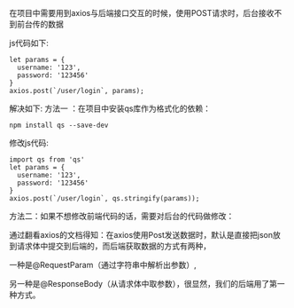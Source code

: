 在项目中需要用到axios与后端接口交互的时候，使用POST请求时，后台接收不到前台传的数据 

js代码如下:

```
let params = {
  username: '123',
  password: '123456'
}
axios.post(`/user/login`, params);
```

解决如下: 
方法一 ：在项目中安装qs库作为格式化的依赖：
```
npm install qs --save-dev 
```
修改js代码:
```
import qs from 'qs'
let params = {
  username: '123',
  password: '123456'
}
axios.post(`/user/login`, qs.stringify(params));
```

方法二：如果不想修改前端代码的话，需要对后台的代码做修改： 

通过翻看axios的文档得知：在axios使用Post发送数据时，默认是直接把json放到请求体中提交到后端的，而后端获取数据的方式有两种，

一种是@RequestParam（通过字符串中解析出参数）,

另一种是@ResponseBody（从请求体中取参数），很显然，我们的后端用了第一种方式。
